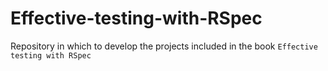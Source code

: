 # Effective-testing-with-RSpec
Repository in which to develop the projects included in the book `Effective testing with RSpec`
